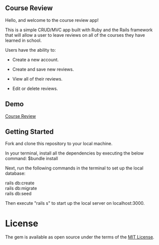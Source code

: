 ## Course Review

Hello, and welcome to the course review app!

This is a simple CRUD/MVC app built with Ruby and the Rails framework that will allow a user to leave reviews on all of the courses they have learned in school.

Users have the ability to:

* Create a new account.

* Create and save new reviews.

* View all of their reviews.

* Edit or delete reviews.

## Demo
[Course Review](https://www.youtube.com/watch?v=6-BBI8jJbEY)


## Getting Started

Fork and clone this repository to your local machine.

In your terminal, install all the dependencies by executing the below command: $bundle install

Next, run the following commands in the terminal to set up the local database:


rails db:create
<br>
rails db:migrate
<br>
rails db:seed


Then execute "rails s" to start up the local server on localhost:3000.
 



# License
The gem is available as open source under the terms of the [MIT License](LICENSE.MD).
